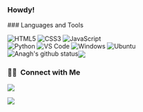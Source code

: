 ### Howdy!

	
###&nbsp;Languages and Tools



![HTML5](https://img.shields.io/badge/-HTML5-%23E44D27?style=for-the-badge&logo=html5&logoColor=ffffff)
![CSS3](https://img.shields.io/badge/-CSS3-%231572B6?style=for-the-badge&logo=css3)
![JavaScript](https://img.shields.io/badge/-JavaScript-%23F7DF1C?style=for-the-badge&logo=javascript&logoColor=000000&labelColor=%23F7DF1C&color=%23FFCE5A)
<br/>
![Python](https://img.shields.io/badge/Python-14354C?style=for-the-badge&logo=python&logoColor=white)
![VS Code](http://img.shields.io/badge/-VS%20Code-007ACC?style=for-the-badge&logo=visual-studio-code&logoColor=ffffff)
![Windows](https://img.shields.io/badge/Windows-0078D6?style=for-the-badge&logo=windows&logoColor=white)
![Ubuntu](https://img.shields.io/badge/Ubuntu-E95420?style=for-the-badge&logo=ubuntu&logoColor=white)
<br/>
![Anagh's github status](https://github-readme-stats.vercel.app/api?username=fyuuri_private=true&show_icons=true&theme=synthwave)<a href="https://github.com/fyuuri"><img align="center" src="https://github-readme-stats.vercel.app/api/top-langs/?username=anagh534&layout=compact&theme=tokyonight"/></a>
<!--
**anagh534/anagh534** is a ✨ _special_ ✨ repository because its `README.md` (this file) appears on your GitHub profile.
Here are some ideas to get you started:

- 🔭 I’m currently working on ...
- 🌱 I’m currently learning ...
- 👯 I’m looking to collaborate on ...
- 🤔 I’m looking for help with ...
- 💬 Ask me about ...
- 📫 How to reach me: ...
- 😄 Pronouns: ...
- ⚡ Fun fact: ...
-->

### 🤝🏻 &nbsp;Connect with Me

<a href="https://www.instagram.com/anagh_k_r"><img src="https://img.shields.io/badge/Instagram-E4405F?style=for-the-badge&logo=instagram&logoColor=white"></a>
<p>
<a href="mailto:anaghkrkkl@gmail.com"><img src="https://img.shields.io/badge/-anaghkrkkl@gmail.com-D14836?style=flat&logo=Gmail&logoColor=white"/></a>
